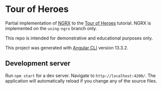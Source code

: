 # Tour of Heroes

Partial implementation of [NGRX](https://ngrx.io/) to the [Tour of Heroes](https://angular.io/tutorial) tutorial. NGRX is implemented on the `using-ngrx` branch only.

This repo is intended for demonstrative and educational purposes only.

This project was generated with [Angular CLI](https://github.com/angular/angular-cli) version 13.3.2.

## Development server

Run `npm start` for a dev server. Navigate to `http://localhost:4200/`. The application will automatically reload if you change any of the source files.

